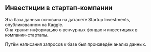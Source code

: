 ## Инвестиции в стартап-компании

Эта база данных основана на датасете Startup Investments, опубликованном на Kaggle.
</br>
Она хранит информацию о венчурных фондах и инвестициях в компании-стартапы.

Путём написания запросов к базе был произведён анализ данных.
